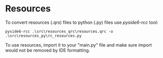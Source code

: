 # Resources

To convert resources (.qrs) files to python (.py) files use *pyside6-rcc* tool:

```
pyside6-rcc .\src\resources_qrc\resources.qrc -o .\src\resources_py\rc_resources.py
```

To use resources, import it to your "main.py" file and make sure import would not be removed by IDE formatting.
